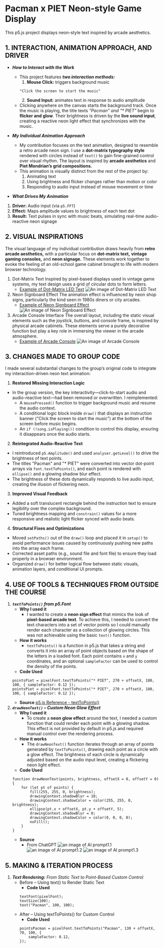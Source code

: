 # Pacman x PIET Neon-style Game Display

This p5.js project displays neon-style text inspired by arcade aesthetics.

## 1. INTERACTION, ANIMATION APPROACH, AND DRIVER
- _**How to Interact with the Work**_
    - This project features _**two interaction methods:**_
        1. **Mouse Click:** 
        triggers background music
        ```
        "Click the screen to start the music"
        ```
        2. **Sound Input:** 
        animates text in response to audio amplitude
    - Clicking anywhere on the canvas starts the background track. Once the music is playing, the title texts _"Pacman" and "* PIET"_ begin to **flicker and glow**. Their brightness is driven by the **live sound input**, creating a reactive neon light effect that synchronizes with the music.

- _**My Individual Animation Approach**_
    - My contribution focuses on the text animation, designed to resemble a retro arcade neon sign. I use a **dot-matrix typography style** rendered with circles instead of `text()` to gain fine-grained control over visual rhythm. The layout is inspired by **arcade aesthetics** and **Piet Mondrian’s grid compositions.**
    - This animation is visually distinct from the rest of the project by:
        1. Animating text
        2. Using brightness and flicker changes rather than motion or color
        3. Responding to audio input instead of mouse movement or time

- _**What Drives My Animation**_
1. **Driver:** Audio input (via `p5.FFT`)
2. **Effect:** Maps amplitude values to brightness of each text dot
3. **Result:** Text pulses in sync with music beats, simulating real-time audio-reactive neon signage

## 2. VISUAL INSPIRATIONS
The visual language of my individual contribution draws heavily from **retro arcade aesthetics,** with a particular focus on **dot-matrix text,** **vintage gaming consoles,** and **neon signage.** These elements work together to evoke the feeling of an old-school game cabinet brought to life with modern browser technology.
1. Dot-Matrix Text
Inspired by pixel-based displays used in vintage game systems, my text design uses a grid of circular dots to form letters. 
    - [Example of Dot-Matrix LED Text](https://www.instructables.com/Arduino-LED-Display/)
    ![An image of Dot-Matrix LED Text](example1_dot_font.jpg)
2. Neon Signboard Effect
The animation effect is influenced by neon shop signs, particularly the kind seen in 1980s diners or city arcades.
    - [Example of Neon Signboard Effect](https://au.pinterest.com/pin/38843615660942623/)
    ![An image of Neon Signboard Effect](example3_Neon_Signboard_Effect.gif)
3. Arcade Console Interface
The overall layout, including the static visual elements such as the joystick, buttons, and console frame, is inspired by physical arcade cabinets. These elements serve a purely decorative function but play a key role in immersing the viewer in the arcade atmosphere.
    - [Example of Arcade Console](https://au.pinterest.com/pin/1089660072354104992/)
    ![An image of Arcade Console](example2_Arcade_Console.jpg)

## 3. CHANGES MADE TO GROUP CODE
I made several substantial changes to the group’s original code to integrate my interaction-driven neon text animation:
1. **Restored Missing Interaction Logic**
- In the group version, the key interactivity—click-to-start audio and audio-reactive text—had been removed or overwritten. I reimplemented:
    - A `mousePressed()` function to trigger background music and resume the audio context.
    - A conditional logic block inside `draw()` that displays an instruction banner ("Click the screen to start the music") at the bottom of the screen before music begins.
    - An `if (!song.isPlaying())` condition to control this display, ensuring it disappears once the audio starts.
2. **Reintegrated Audio-Reactive Text**
- I reintroduced `p5.Amplitude()` and used `analyser.getLevel()` to drive the brightness of text points.
- The titles "Pacman" and "* PIET" were converted into vector dot-point arrays via `font.textToPoints()`, and each point is rendered with `ellipse()` and a glowing shadow blur effect.
- The brightness of these dots dynamically responds to live audio input, creating the illusion of flickering neon.
3. **Improved Visual Feedback**
- Added a soft translucent rectangle behind the instruction text to ensure legibility over the complex background.
- Tuned brightness mapping and `constrain()` values for a more responsive and realistic light flicker synced with audio beats.
4. **Structural Fixes and Optimizations**
- Moved `setPaths()` out of the `draw()` loop and placed it in `setup()` to avoid performance issues caused by continuously pushing new paths into the array each frame.
- Corrected asset paths (e.g., sound file and font file) to ensure they load properly in a browser environment.
- Organized `draw()` for better logical flow between static visuals, animation layers, and conditional UI prompts.

## 4. USE OF TOOLS & TECHNIQUES FROM OUTSIDE THE COURSE
1. _**`textToPoints()` from p5.Font**_
    - **Why I used it**
        - I wanted to create a **neon sign effect** that mimics the look of **pixel-based arcade text**. To achieve this, I needed to convert the text characters into a set of vector points so I could manually render each character as a collection of glowing circles. This was not achievable using the basic `text()` function.
    - **How it works**
        - `textToPoints()` is a function in p5.js that takes a string and converts it into an array of point objects based on the shape of the letters in a loaded font. Each point contains `x` and `y` coordinates, and an optional `sampleFactor` can be used to control the density of the points.
    - **Code Used**
    ```
    pointsPiet = pixelFont.textToPoints("* PIET", 270 + offsetX, 180, 100, { sampleFactor: 0.12 });
    pointsPiet = pixelFont.textToPoints("* PIET", 270 + offsetX, 180, 100, { sampleFactor: 0.12 });
    ```
    - **Source**
    [p5.js Reference - textToPoints()](https://p5js.org/reference/#/p5.Font/textToPoints)
2. _**`drawNeonText()` – Custom Neon Glow Effect**_
    - **Why I used it**
        - To create a **neon glow effect** around the text, I needed a custom function that could render each point with a glowing shadow. This effect is not provided by default in p5.js and required manual control over the rendering process.
    - **How it works**
        - The `drawNeonText()` function iterates through an array of points generated by `textToPoints()`, drawing each point as a circle with a glow effect. The brightness of each circle is dynamically adjusted based on the audio input level, creating a flickering neon light effect.
    - **Code Used**
    ```
    function drawNeonText(points, brightness, offsetX = 0, offsetY = 0) {
        for (let pt of points) {
            fill(255, 255, 0, brightness);
            drawingContext.shadowBlur = 10;
            drawingContext.shadowColor = color(255, 255, 0, brightness);
            ellipse(pt.x + offsetX, pt.y + offsetY, 5);
            drawingContext.shadowBlur = 0;
            drawingContext.shadowColor = color(0, 0, 0, 0);
            noFill();
        }
    }
    ```
    - **Source**
        - From ChatGPT
    ![an image of AI prompt1.1](AI_prompt1.1.png)
    ![an image of AI prompt1.2](AI_prompt1.2.png)
    ![an image of AI prompt1.3](AI_prompt1.3.png)

## 5. MAKING & ITERATION PROCESS
1.  _**Text Rendering:** From Static Text to Point-Based Custom Control_
    - Before – Using text() to Render Static Text
        - **Code Used**
        ```
        textFont(pixelFont);
        textSize(100);
        text("Pacman", 100, 100);
        ```
    - After – Using textToPoints() for Custom Control
        - **Code Used**
        ```
        pointsPacman = pixelFont.textToPoints("Pacman", 130 + offsetX, 70, 100, {
            sampleFactor: 0.12,
        });
        ```